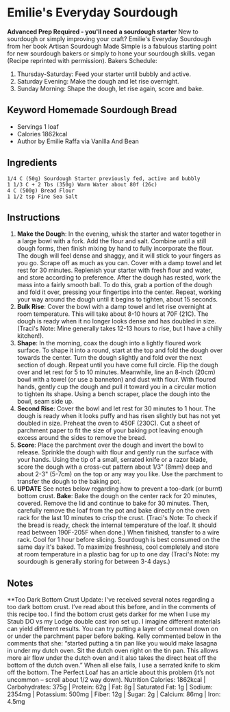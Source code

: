 
# Emilie's Everyday Sourdough
**Advanced Prep Required - you'll need a sourdough starter** New to sourdough or simply improving your craft? Emilie's Everyday Sourdough from her book Artisan Sourdough Made Simple is a fabulous starting point for new sourdough bakers or simply to hone your sourdough skills. vegan (Recipe reprinted with permission). 
Bakers Schedule:
1. Thursday-Saturday: Feed your starter until bubbly and active. 
2. Saturday Evening: Make the dough and let rise overnight. 
3. Sunday Morning: Shape the dough, let rise again, score and bake. 

## Keyword Homemade Sourdough Bread
+ Servings 1 loaf
+ Calories 1862kcal
+ Author by Emilie Raffa via Vanilla And Bean

## Ingredients

    1/4 C (50g) Sourdough Starter previously fed, active and bubbly
    1 1/3 C + 2 Tbs (350g) Warm Water about 80f (26c)
    4 C (500g) Bread Flour
    1 1/2 tsp Fine Sea Salt

## Instructions

1. **Make the Dough**: In the evening, whisk the starter and water together in a large bowl with a fork. Add the flour and salt. Combine until a still dough forms, then finish mixing by hand to fully incorporate the flour. The dough will feel dense and shaggy, and it will stick to your fingers as you go. Scrape off as much as you can. Cover with a damp towel and let rest for 30 minutes. Replenish your starter with fresh flour and water, and store according to preference. 
    After the dough has rested, work the mass into a fairly smooth ball. To do this, grab a portion of the dough and fold it over, pressing your fingertips into the center. Repeat, working your way around the dough until it begins to tighten, about 15 seconds. 
2. **Bulk Rise**: Cover the bowl with a damp towel and let rise overnight at room temperature. This will take about 8-10 hours at 70F (21C). The dough is ready when it no longer looks dense and has doubled in size. (Traci's Note: Mine generally takes 12-13 hours to rise, but I have a chilly kitchen!).
3. **Shape**: In the morning, coax the dough into a lightly floured work surface. To shape it into a round, start at the top and fold the dough over towards the center. Turn the dough slightly and fold over the next section of dough. Repeat until you have come full circle. Flip the dough over and let rest for 5 to 10 minutes. Meanwhile, line an 8-inch (20cm) bowl with a towel (or use a banneton) and dust with flour. With floured hands, gently cup the dough and pull it toward you in a circular motion to tighten its shape. Using a bench scraper, place the dough into the bowl, seam side up. 
4. **Second Rise**: Cover the bowl and let rest for 30 minutes to 1 hour. The dough is ready when it looks puffy and has risen slightly but has not yet doubled in size. 
    Preheat the oven to 450F (230C). Cut a sheet of parchment paper to fit the size of your baking pot leaving enough excess around the sides to remove the bread. 
5. **Score**: Place the parchment over the dough and invert the bowl to release. Sprinkle the dough with flour and gently run the surface with your hands. Using the tip of a small, serrated knife or a razor blade, score the dough with a cross-cut pattern about 1/3"  (8mm) deep and about 2-3" (5-7cm) on the top or any way you like. Use the parchment to transfer the dough to the baking pot. 
6. **UPDATE** See notes below regarding how to prevent a too-dark (or burnt) bottom crust.
     **Bake**: Bake the dough on the center rack for 20 minutes, covered. Remove the lid and continue to bake for 30 minutes. Then, carefully remove the loaf from the pot and bake directly on the oven rack for the last 10 minutes to crisp the crust. (Traci's Note: To check if the bread is ready, check the internal temperature of the loaf. It should read between 190F-205F when done.) When finished, transfer to a wire rack. Cool for 1 hour before slicing. 
    Sourdough is best consumed on the same day it's baked. To maximize freshness, cool completely and store at room temperature in a plastic bag for up to one day (Traci's Note: my sourdough is generally storing for between 3-4 days.)

## Notes
**Too Dark Bottom Crust Update: I've received several notes regarding a too dark bottom crust. I’ve read about this before, and in the comments of this recipe too. I find the bottom crust gets darker for me when I use my Staub DO vs my Lodge double cast iron set up. I imagine different materials can yield different results. You can try putting a layer of cornmeal down on or under the parchment paper before baking. Kelly commented below in the comments that she: “started putting a tin pan like you would make lasagna in under my dutch oven. Sit the dutch oven right on the tin pan. This allows more air flow under the dutch oven and it also takes the direct heat off the bottom of the dutch oven.” When all else fails, I use a serrated knife to skim off the bottom. The Perfect Loaf has an article about this problem (it’s not uncommon – scroll about 1/2 way down). 
Nutrition
Calories: 1862kcal | Carbohydrates: 375g | Protein: 62g | Fat: 8g | Saturated Fat: 1g | Sodium: 2354mg | Potassium: 500mg | Fiber: 12g | Sugar: 2g | Calcium: 86mg | Iron: 4.5mg
